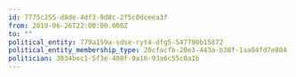 ```yaml
---
id: 7775c255-d8de-4df3-9d8c-2f5c0dceea3f
from: 2019-06-26T22:00:00.000Z
to: ""
political_entity: 779a159a-sdse-ryt4-dfg5-547790b15872
political_entity_membership_type: 20cfacfb-20e3-443a-b38f-1aa04fd7e804
politician: 3834bec1-5f3e-408f-9a16-93a6c55c0a1b
---
```

